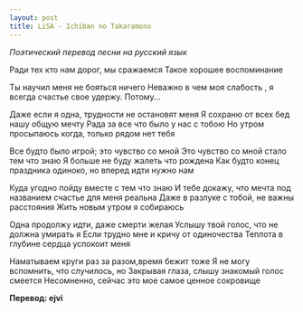 ```yaml
---
layout: post
title: LiSA - Ichiban no Takaramono
---
```


*Поэтический перевод песни на русский язык*

Ради тех кто нам дорог, мы сражаемся
Такое хорошее воспоминание

Ты научил меня не бояться ничего
Неважно в чем моя слабость , я всегда счастье свое  удержу. Потому...

Даже если я одна, трудности не остановят меня
Я сохраню от всех бед нашу общую мечту
Рада за все что было у нас с тобою
Но утром просыпаюсь когда, только рядом нет тебя

Все будто было игрой; это чувство со мной 
Это чувство со мной стало тем что знаю
Я больше не буду жалеть что рождена
Как будто конец праздника  одиноко, но вперед идти нужно нам

Куда угодно пойду вместе с тем что знаю
И тебе докажу, что мечта под названием счастье для меня
реальна
Даже в разлуке с тобой, не важны расстояния
Жить новым утром я собираюсь

Одна продолжу идти, даже смерти желая
Услышу твой голос, что не должна умирать я
Если трудно мне и кричу от одиночества
Теплота в глубине сердца успокоит меня

Наматываем круги раз за разом,время бежит тоже
Я не могу вспомнить, что случилось, но
Закрывая глаза, слышу знакомый голос смеется
Несомненно, сейчас это мое самое ценное сокровище

**Перевод: ejvi**

